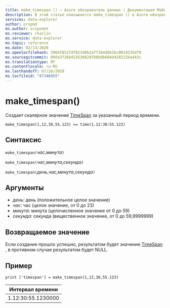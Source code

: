 ```yaml
---
title: make_timespan () — Azure обозреватель данных | Документация Майкрософт
description: В этой статье описывается make_timespan () в Azure обозреватель данных.
services: data-explorer
author: orspod
ms.author: orspodek
ms.reviewer: rkarlin
ms.service: data-explorer
ms.topic: reference
ms.date: 02/13/2020
ms.openlocfilehash: 3904f852fdf813d8b2aff264d6b1bc0019335d78
ms.sourcegitcommit: 09da3f26b4235368297b8b9b604d4282228a443c
ms.translationtype: MT
ms.contentlocale: ru-RU
ms.lasthandoff: 07/28/2020
ms.locfileid: "87346955"
---
```

# <a name="make_timespan"></a>make_timespan()

Создает скалярное значение [TimeSpan](./scalar-data-types/timespan.md) за указанный период времени.

```kusto
make_timespan(1,12,30,55.123) == time(1.12:30:55.123)
```

## <a name="syntax"></a>Синтаксис

`make_timespan(`*час*,*минута*`)`

`make_timespan(`*час*,*минута*,*секунда*`)`

`make_timespan(`*день*,*час*,*минута*,*секунда*`)`

## <a name="arguments"></a>Аргументы

* *день*: день (положительное целое значение)
* *час*: час (целое значение, от 0 до 23)
* *минута*: минута (целочисленное значение от 0 до 59)
* *секунда*: секунда (вещественное значение, от 0 до 59,9999999)

## <a name="returns"></a>Возвращаемое значение

Если создание прошло успешно, результатом будет значение [TimeSpan](./scalar-data-types/timespan.md) , в противном случае результатом будет NULL.
 
## <a name="example"></a>Пример

```kusto
print ['timespan'] = make_timespan(1,12,30,55.123)

```

|Интервал времени|
|---|
|1.12:30:55.1230000|


